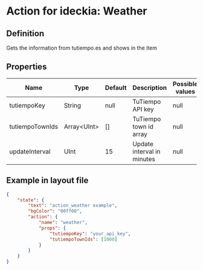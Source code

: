 # Action for ideckia: Weather

## Definition

Gets the information from tutiempo.es and shows in the item

## Properties

| Name | Type | Default | Description | Possible values |
| ----- |----- | ----- | ----- | ----- |
| tutiempoKey | String | null | TuTiempo API key | null |
| tutiempoTownIds | Array&lt;UInt&gt; | [] | TuTiempo town id array | null |
| updateInterval | UInt | 15 | Update interval in minutes | null |

## Example in layout file

```json
{
    "state": {
        "text": "action_weather example",
        "bgColor": "00ff00",
        "action": {
            "name": "weather",
            "props": {
                "tutiempoKey": "your_api_key",
                "tutiempoTownIds": [1000]
            }
        }
    }
}
```